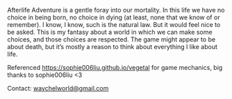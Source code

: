 Afterlife Adventure is a gentle foray into our mortality.
In this life we have no choice in being born, no choice in dying (at least, none that we know of or remember). I know, I know, such is the natural law. But it would feel nice to be asked. 
This is my fantasy about a world in which we can make some choices, and those choices are respected. The game might appear to be about death, but it’s mostly a reason to think about everything I like about life. 

Referenced https://sophie006liu.github.io/vegetal for game mechanics, big thanks to sophie006liu <3

Contact: waychelworld@gmail.com
